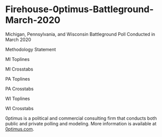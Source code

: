 # Firehouse-0ptimus-Battleground-March-2020
Michigan, Pennsylvania, and Wisconsin Battleground Poll Conducted in March 2020

Methodology Statement

MI Toplines 

MI Crosstabs

PA Toplines 

PA Crosstabs

WI Toplines 

WI Crosstabs


0ptimus is a political and commercial consulting firm that conducts both public and private polling and modeling. 
More information is available at <a href="https://www.0ptimus.com">0ptimus.com</a>.
